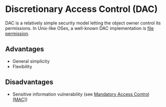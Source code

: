# Discretionary Access Control (DAC)

DAC is a relatively simple security model letting the object owner control its permissions. In Unix-like OSes, a well-known DAC implementation is [file permission](file-permission.md).

## Advantages

- General simplicity
- Flexibility

## Disadvantages

- Sensitive information vulnerability (see [Mandatory Access Control (MAC)](mac.md))